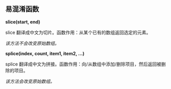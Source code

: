 ## 易混淆函数

**slice(start, end)**

slice 翻译成中文为切片。函数作用：从某个已有的数组返回选定的元素。

*该方法不会改变原始数组。*

**splice(index, count, item1, item2, ...)**

splice 翻译成中文为拼接。函数作用：向/从数组中添加/删除项目，然后返回被删除的项目。

*该方法会改变原始数组。*
